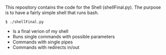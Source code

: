 This repository contains the code for the Shell (shellFinal.py). The
purpose is to have a fairly simple shell that runs bash.

`$ ./shellFinal.py`
* Is a final verion of my shell
* Runs single commands with possible parameters
* Commands with single pipes
* Commands with redirects in/out
